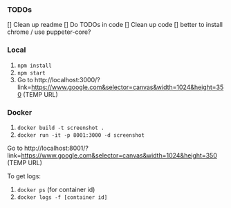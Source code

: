 ### TODOs
[] Clean up readme
[] Do TODOs in code
[] Clean up code
[] better to install chrome / use puppeter-core?

### Local
1. `npm install`
2. `npm start`
3. Go to http://localhost:3000/?link=https://www.google.com&selector=canvas&width=1024&height=350 (TEMP URL)


### Docker
1. `docker build -t screenshot .`
2. `docker run -it -p 8001:3000 -d screenshot`

Go to http://localhost:8001/?link=https://www.google.com&selector=canvas&width=1024&height=350 (TEMP URL)

To get logs:
1. `docker ps` (for container id)
2. `docker logs -f [container id]`